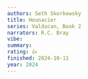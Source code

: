 ```yaml
---
authors: Seth Skorkowsky
title: Hounacier
series: Valducan, Book 2
narrators: R.C. Bray
vibe:
summary:
rating: 👍
finished: 2024-10-11
year: 2024
---
```

